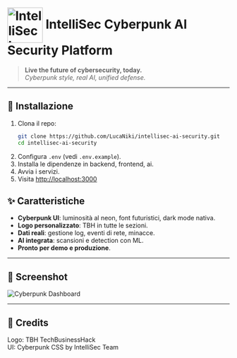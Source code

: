 # <img src="frontend/public/logo.png" alt="IntelliSec Logo" width="80" style="vertical-align:middle"> IntelliSec Cyberpunk AI Security Platform

> **Live the future of cybersecurity, today.**  
> _Cyberpunk style, real AI, unified defense._

---

## 🚀 Installazione

1. Clona il repo:
    ```bash
    git clone https://github.com/LucaNiki/intellisec-ai-security.git
    cd intellisec-ai-security
    ```
2. Configura `.env` (vedi `.env.example`).
3. Installa le dipendenze in backend, frontend, ai.
4. Avvia i servizi.
5. Visita [http://localhost:3000](http://localhost:3000)

## ✨ Caratteristiche
- **Cyberpunk UI**: luminosità al neon, font futuristici, dark mode nativa.
- **Logo personalizzato**: TBH in tutte le sezioni.
- **Dati reali**: gestione log, eventi di rete, minacce.
- **AI integrata**: scansioni e detection con ML.
- **Pronto per demo e produzione**.

---

## 📸 Screenshot

![Cyberpunk Dashboard](frontend/public/logo.png)

---

## 👾 Credits

Logo: TBH TechBusinessHack  
UI: Cyberpunk CSS by IntelliSec Team  
